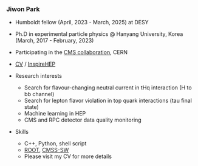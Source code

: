 ### Jiwon Park

* Humboldt fellow (April, 2023 - March, 2025) at DESY
* Ph.D in experimental particle physics @ Hanyang University, Korea (March, 2017 - February, 2023)
* Participating in the [CMS collaboration](https://cms.cern/), CERN

* [CV](https://jiwonpark.web.cern.ch/files/Jiwon_Park_CV.pdf) / [InspireHEP](https://inspirehep.net/authors/1515652)

* Research interests
  * Search for flavour-changing neutral current in tHq interaction (H to bb channel)
  * Search for lepton flavor violation in top quark interactions (tau final state)
  * Machine learning in HEP
  * CMS and RPC detector data quality monitoring

* Skills
  * C++, Python, shell script
  * [ROOT](https://root.cern.ch/), [CMSS-SW](https://github.com/cms-sw/cmssw)
  * Please visit my CV for more details
